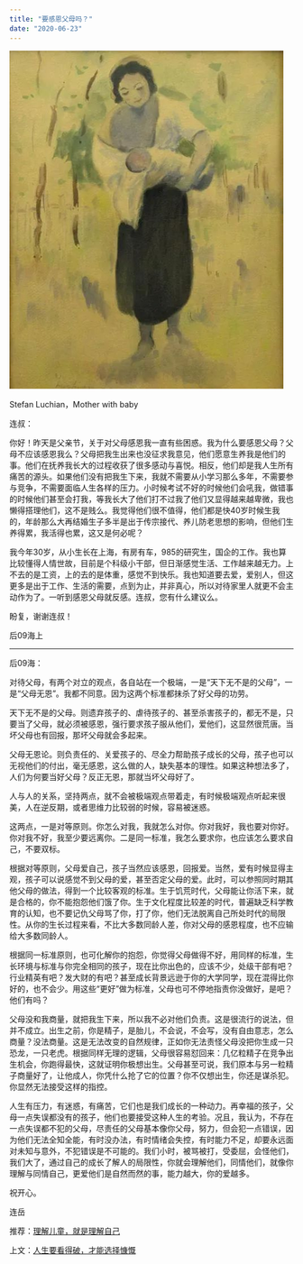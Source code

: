 ```yaml
---
title: "要感恩父母吗？"
date: "2020-06-23"
---
```


  

![连岳文章](images/连岳文章picture-28.jpg)

Stefan Luchian，Mother with baby

  

连叔：

  

你好！昨天是父亲节，关于对父母感恩我一直有些困惑。我为什么要感恩父母？父母不应该感恩我么？父母把我生出来也没征求我意见，他们愿意生养我是他们的事。他们在抚养我长大的过程收获了很多感动与喜悦。相反，他们却是我人生所有痛苦的源头。如果他们没有把我生下来，我就不需要从小学习那么多年，不需要参与竞争，不需要面临人生各样的压力。小时候考试不好的时候他们会吼我，做错事的时候他们甚至会打我，等我长大了他们打不过我了他们又显得越来越卑微，我也懒得搭理他们，这不是贱么。我觉得他们很不值得，他们都是快40岁时候生我的，年龄那么大再结婚生子多半是出于传宗接代、养儿防老思想的影响，但他们生养得累，我活得也累，这又是何必呢？

  

我今年30岁，从小生长在上海，有房有车，985的研究生，国企的工作。我也算比较懂得人情世故，目前是个科级小干部，但日渐感觉生活、工作越来越无力。上不去的是工资，上的去的是体重，感觉不到快乐。我也知道要去爱，爱别人，但这更多是出于工作、生活的需要，点到为止，并非真心，所以对待家里人就更不会主动作为了。一听到感恩父母就反感。连叔，您有什么建议么。

  

盼复，谢谢连叔！

  

后09海上

  

* * *

  

后09海：

  

对待父母，有两个对立的观点，各自站在一个极端，一是“天下无不是的父母”，一是“父母无恩”。我都不同意。因为这两个标准都抹杀了好父母的功劳。

  

天下无不是的父母。则遗弃孩子的、虐待孩子的、甚至杀害孩子的，都无不是，只要当了父母，就必须被感恩，强行要求孩子服从他们，爱他们，这显然很荒唐。当坏父母也有回报，那坏父母就会多起来。

  

父母无恩论。则负责任的、关爱孩子的、尽全力帮助孩子成长的父母，孩子也可以无视他们的付出，毫无感恩，这么做的人，缺失基本的理性。如果这种想法多了，人们为何要当好父母？反正无恩，那就当坏父母好了。

  

人与人的关系，坚持两点，就不会被极端观点带着走，有时候极端观点听起来很美，人在逆反期，或者思维力比较弱的时候，容易被迷惑。

  

这两点，一是对等原则。你怎么对我，我就怎么对你。你对我好，我也要对你好。你对我不好，我至少要远离你。二是同一标准，我怎么要求你，也应该怎么要求自己，不要双标。

  

根据对等原则，父母爱自己，孩子当然应该感恩，回报爱。当然，爱有时候显得主观，孩子可以说感觉不到父母的爱，甚至否定父母的爱。此时，可以参照同时期其他父母的做法，得到一个比较客观的标准。生于饥荒时代，父母能让你活下来，就是合格的，你不能抱怨他们饿了你。生于文化程度比较差的时代，普遍缺乏科学教育的认知，也不要记仇父母骂了你，打了你，他们无法脱离自己所处时代的局限性。从你的生长过程来看，不比大多数同龄人差，你对父母的感恩程度，也不应输给大多数同龄人。

  

根据同一标准原则，也可化解你的抱怨，你觉得父母做得不好，用同样的标准，生长环境与标准与你完全相同的孩子，现在比你出色的，应该不少，处级干部有吧？行业精英有吧？发大财的有吧？甚至成长背景远逊于你的大学同学，现在混得比你好的，也不会少。用这些“更好”做为标准，父母也可不停地指责你没做好，是吧？他们有吗？

  

父母没和我商量，就把我生下来，所以我不必对他们负责。这是很流行的说法，但并不成立。出生之前，你是精子，是胎儿，不会说，不会写，没有自由意志，怎么商量？没法商量。这是无法改变的自然规律，正如你无法责怪父母没把你生成一只恐龙，一只老虎。根据同样无理的逻辑，父母很容易怼回来：几亿粒精子在竞争出生机会，你跑得最快，这就证明你极想出生。父母甚至可说，我们原本与另一粒精子商量好了，让他成人，你凭什么抢了它的位置？你不仅想出生，你还是谋杀犯。你显然无法接受这样的指控。  

  

人生有压力，有迷惑，有痛苦，它们也是我们成长的一种动力。再幸福的孩子，父母一点失误都没有的孩子，他们也要接受这种人生的考验。况且，我认为，不存在一点失误都不犯的父母，尽责任的父母基本像你父母，努力，但会犯一点错误，因为他们无法全知全能，有时没办法，有时情绪会失控，有时能力不足，却要永远面对未知与意外，不犯错误是不可能的。我们小时，被骂被打，受委屈，会怪他们，我们大了，通过自己的成长了解人的局限性，你就会理解他们，同情他们，就像你理解与同情自己，更爱他们是自然而然的事，能力越大，你的爱越多。  

  

祝开心。

  

连岳

  

推荐：[理解儿童，就是理解自己](http://mp.weixin.qq.com/s?__biz=MjM5NDU0Mjk2MQ==&mid=2651637685&idx=1&sn=1bf899226075e34f3e73109eeb3d8fd8&chksm=bd7e43ab8a09cabdcfc4331bd8af31fb962b14a8e7c9ee6bfca349a439f3f39f33b85c88ed82&scene=21#wechat_redirect)  

上文：[人生要看得破，才能选择慷慨](http://mp.weixin.qq.com/s?__biz=MjM5NDU0Mjk2MQ==&mid=2651642874&idx=1&sn=3e4ea68f96aa810679109feb0a39d234&chksm=bd7e5fe48a09d6f2c7f506750eefdc609e52378e7ea3623bb25a5cdfbc872657b7c80d231223&scene=21#wechat_redirect)
